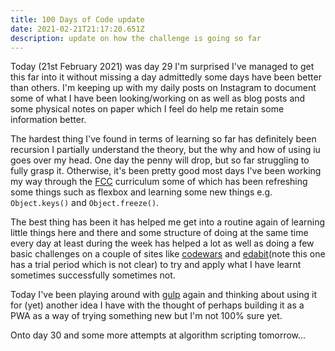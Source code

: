 ```yaml
---
title: 100 Days of Code update
date: 2021-02-21T21:17:20.651Z
description: update on how the challenge is going so far
---
```

Today (21st February 2021) was day 29 I'm surprised I've managed to get this far into it without missing a day admittedly some days have been better than others. I'm keeping up with my daily posts on Instagram to document some of what I have been looking/working on as well as blog posts and some physical notes on paper which I feel do help me retain some information better.

The hardest thing I've found in terms of learning so far has definitely been recursion I partially understand the theory, but the why and how of using iu goes over my head. One day the penny will drop, but so far struggling to fully grasp it. Otherwise, it's been pretty good most days I've been working my way through the [FCC](https://www.freecodecamp.org/) curriculum some of which has been refreshing some things such as flexbox and learning some new things e.g. `Object.keys()` and `Object.freeze()`. 

The best thing has been it has helped me get into a routine again of learning little things here and there and some structure of doing at the same time every day at least during the week has helped a lot as well as doing a few basic challenges on a couple of sites like [codewars](https://www.codewars.com) and [edabit](https://edabit.com/)(note this one has a trial period which is not clear) to try and apply what I have learnt sometimes successfully sometimes not. 

Today I've been playing around with [gulp](https://gulpjs.com/) again and thinking about using it for (yet) another idea I have with the thought of perhaps building it as a PWA as a way of trying something new but I'm not 100% sure yet.

Onto day 30 and some more attempts at algorithm scripting tomorrow...



